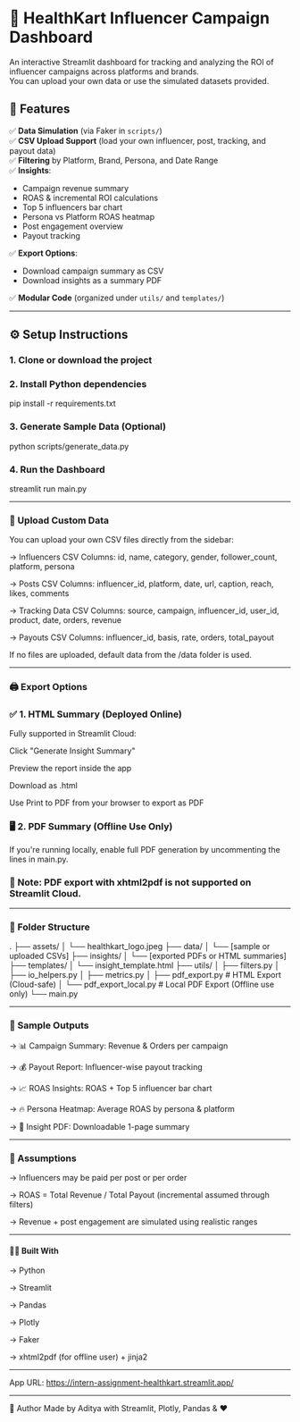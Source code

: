 # 💼 HealthKart Influencer Campaign Dashboard

An interactive Streamlit dashboard for tracking and analyzing the ROI of influencer campaigns across platforms and brands.  
You can upload your own data or use the simulated datasets provided.



## 📌 Features

✅ **Data Simulation** (via Faker in `scripts/`)  
✅ **CSV Upload Support** (load your own influencer, post, tracking, and payout data)  
✅ **Filtering** by Platform, Brand, Persona, and Date Range  
✅ **Insights**:
- Campaign revenue summary
- ROAS & incremental ROI calculations
- Top 5 influencers bar chart
- Persona vs Platform ROAS heatmap
- Post engagement overview
- Payout tracking

✅ **Export Options**:
- Download campaign summary as CSV
- Download insights as a summary PDF

✅ **Modular Code** (organized under `utils/` and `templates/`)  

---



## ⚙️ Setup Instructions

### 1. Clone or download the project

### 2. Install Python dependencies
pip install -r requirements.txt

### 3. Generate Sample Data (Optional)
python scripts/generate_data.py

### 4. Run the Dashboard
streamlit run main.py

---
### 📁 Upload Custom Data
You can upload your own CSV files directly from the sidebar:

-> Influencers CSV
Columns: id, name, category, gender, follower_count, platform, persona

-> Posts CSV
Columns: influencer_id, platform, date, url, caption, reach, likes, comments

-> Tracking Data CSV
Columns: source, campaign, influencer_id, user_id, product, date, orders, revenue

-> Payouts CSV
Columns: influencer_id, basis, rate, orders, total_payout

If no files are uploaded, default data from the /data folder is used.

---
### 🖨️ Export Options
### ✅ 1. HTML Summary (Deployed Online)
Fully supported in Streamlit Cloud:

Click "Generate Insight Summary"

Preview the report inside the app

Download as .html

Use Print to PDF from your browser to export as PDF

### 🖥️ 2. PDF Summary (Offline Use Only)
If you're running locally, enable full PDF generation by uncommenting the lines in main.py.

### 📌 Note: PDF export with xhtml2pdf is not supported on Streamlit Cloud.

--- 

### 📁 Folder Structure
.
├── assets/
│   └── healthkart_logo.jpeg
├── data/
│   └── [sample or uploaded CSVs]
├── insights/
│   └── [exported PDFs or HTML summaries]
├── templates/
│   └── insight_template.html
├── utils/
│   ├── filters.py
│   ├── io_helpers.py
│   ├── metrics.py
│   ├── pdf_export.py              # HTML Export (Cloud-safe)
│   └── pdf_export_local.py        # Local PDF Export (Offline use only)
└── main.py


---
### 📄 Sample Outputs

-> 📊 Campaign Summary: Revenue & Orders per campaign

-> 💰 Payout Report: Influencer-wise payout tracking

-> 📈 ROAS Insights: ROAS + Top 5 influencer bar chart

-> 🔥 Persona Heatmap: Average ROAS by persona & platform

-> 📄 Insight PDF: Downloadable 1-page summary

---

### 🧠 Assumptions

-> Influencers may be paid per post or per order

-> ROAS = Total Revenue / Total Payout (incremental assumed through filters)

-> Revenue + post engagement are simulated using realistic ranges

---

#### 🧑‍💻 Built With

-> Python

-> Streamlit

-> Pandas

-> Plotly

-> Faker

-> xhtml2pdf (for offline user) + jinja2

---
App URL: https://intern-assignment-healthkart.streamlit.app/

---
🙌 Author
Made by Aditya with Streamlit, Plotly, Pandas & ❤️



